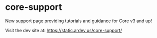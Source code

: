 # core-support
New support page providing tutorials and guidance for Core v3 and up!

Visit the dev site at: https://static.ardev.us/core-support/
